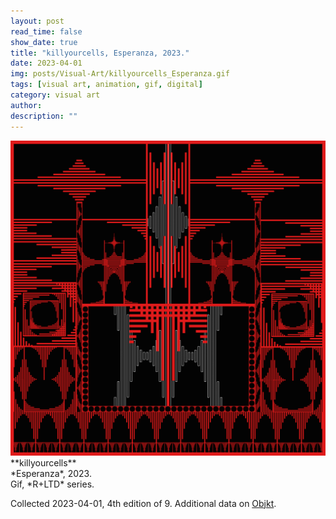 ```yaml
---
layout: post
read_time: false
show_date: true
title: "killyourcells, Esperanza, 2023."
date: 2023-04-01
img: posts/Visual-Art/killyourcells_Esperanza.gif
tags: [visual art, animation, gif, digital]
category: visual art
author: 
description: ""
---
```


<img src='./assets/img/posts/Visual-Art/killyourcells_Esperanza.gif'>

<br>
**killyourcells**
<br>*Esperanza*, 2023.
<br>Gif, *R+LTD* series.

 <div class="page-separator"></div>

Collected 2023-04-01, 4th edition of 9. Additional data on [Objkt](https://objkt.com/tokens/KT1RmAhQng5xdMzWG1PpJPEobhzrtbMY7j11/11).
